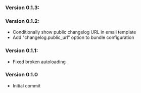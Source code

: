 ### Version 0.1.3:


### Version 0.1.2:


 - Conditionally show public changelog URL in email template
 - Add "changelog.public_url" option to bundle configuration

### Version 0.1.1:
 - Fixed broken autoloading

### Version 0.1.0
 - Initial commit
